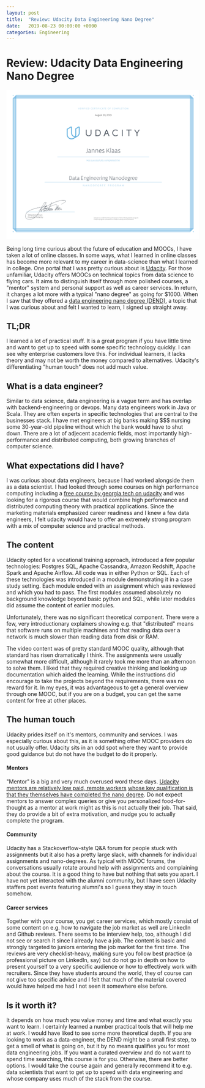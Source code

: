 ```yaml
---
layout: post
title:  "Review: Udacity Data Engineering Nano Degree"
date:   2019-08-23 00:00:00 +0000
categories: Engineering
---
```


# Review: Udacity Data Engineering Nano Degree

![Udacity Cert](../assets/udacity_cert.png)

Being long time curious about the future of education and MOOCs, I have taken a lot of online classes. In some ways, what I learned in online classes has become more relevant to my career in data-science than what I learned in college. One portal that I was pretty curious about is [Udacity](https://udacity.com). For those unfamiliar, Udacity offers MOOCs on technical topics from data science to flying cars. It aims to distinguish itself through more polished courses, a "mentor" system and personal support as well as career services. In return, it charges a lot more with a typical "nano degree" as going for $1000. When I saw that they offered a [data engineering nano degree (DEND)](https://www.udacity.com/course/data-engineer-nanodegree--nd027), a topic that I was curious about and felt I wanted to learn, I signed up straight away.

## TL;DR
I learned a lot of practical stuff. It is a great program if you have little time and want to get up to speed with some specific technology quickly. I can see why enterprise customers love this. For individual learners, it lacks theory and may not be worth the money compared to alternatives. Udacity's differentiating "human touch" does not add much value. 


## What is a data engineer?
Similar to data science, data engineering is a vague term and has overlap with backend-engineering or devops. Many data engineers work in Java or Scala. They are often experts in specific technologies that are central to the businesses stack. I have met engineers at big banks making $$$ nursing some 30-year-old pipeline without which the bank would have to shut down. There are a lot of adjecent academic fields, most importantly high-performance and distributed computing, both growing branches of computer science. 

## What expectations did I have?
I was curious about data engineers, because I had worked alongside them as a data scientist. I had looked through some courses on high performance computing including a [free course by georgia tech on udacity](https://www.udacity.com/course/high-performance-computing--ud281) and was looking for a rigorous course that would combine high performance and distributed computing theory with practical applications. Since the marketing materials emphasized career readiness and I knew a few data engineers, I felt udacity would have to offer an extremely strong program with a mix of computer science and practical methods.

## The content
Udacity opted for a vocational training approach, introduced a few popular technologies: Postgres SQL, Apache Cassandra, Amazon Redshift, Apache Spark and Apache Airflow. All code was in either Python or SQL. Each of these technologies was introduced in a module demonstrating it in a case study setting. Each module ended with an assignment which was reviewed and which you had to pass. The first modules assumed absolutely no background knowledge beyond basic python and SQL, while later modules did assume the content of earlier modules. 

Unfortunately, there was no significant theoretical component. There were a few, very introductionary explainers showing e.g. that "distributed" means that software runs on multiple machines and that reading data over a network is much slower than reading data from disk or RAM. 

The video content was of pretty standard MOOC quality, although that standard has risen dramatically I think. The assignments were usually somewhat more difficult, although it rarely took me more than an afternoon to solve them. I liked that they required creative thinking and looking up documentation which aided the learning. While the instructions did encourage to take the projects beyond the requirements, there was no reward for it. In my eyes, it was advantageous to get a general overview through one MOOC, but if you are on a budget, you can get the same content for free at other places.

## The human touch 
Udacity prides itself on it's mentors, community and services. I was especially curious about this, as it is something other MOOC providers do not usually offer. Udacity sits in an odd spot where they want to provide good guidance but do not have the budget to do it properly.

#### Mentors 
"Mentor" is a big and very much overused word these days. [Udacity mentors are relatively low paid, remote workers](https://www.quora.com/How-much-do-Udacity-mentors-make) [whose key qualification is that they themselves have completed the nano degree](https://www.quora.com/What-does-it-take-to-become-a-Udacity-mentor). Do not expect mentors to answer complex queries or give you personalized food-for-thought as a mentor at work might as this is not actually their job. That said, they do provide a bit of extra motivation, and nudge you to actually complete the program.

#### Community 
Udacity has a Stackoverflow-style Q&A forum for people stuck with assignments but it also has a pretty large slack, with channels for individual assignments and nano-degrees. As typical with MOOC forums, the conversations usually rotate around help with assignments and complaining about the course. It is a good thing to have but nothing that sets you apart. I have not yet interacted with the alumni community, but I have seen Udacity staffers post events featuring alumni's so I guess they stay in touch somehow.

#### Career services
Together with your course, you get career services, which mostly consist of some content on e.g. how to navigate the job market as well are LinkedIn and Github reviews. There seems to be interview help, too, although I did not see or search it since I already have a job. The content is basic and strongly targeted to juniors entering the job market for the first time. The reviews are very checklist-heavy, making sure you follow best practice (a professional picture on LinkedIn, say) but do not go in depth on how to present yourself to a very specific audience or how to effectively work with recruiters. Since they have students around the world, they of course can not give too specific advice and I felt that much of the material covered would have helped me had I not seen it somewhere else before.

## Is it worth it?
It depends on how much you value money and time and what exactly you want to learn. I certainly learned a number practical tools that will help me at work. I would have liked to see some more theoretical depth. If you are looking to work as a data-engineer, the DEND might be a small first step, to get a smell of what is going on, but it by no means qualifies you for most data engineering jobs. If you want a curated overview and do not want to spend time searching, this course is for you. Otherwise, there are better options. I would take the course again and generally recommend it to e.g. data scientists that want to get up to speed with data engineering and whose company uses much of the stack from the course.

